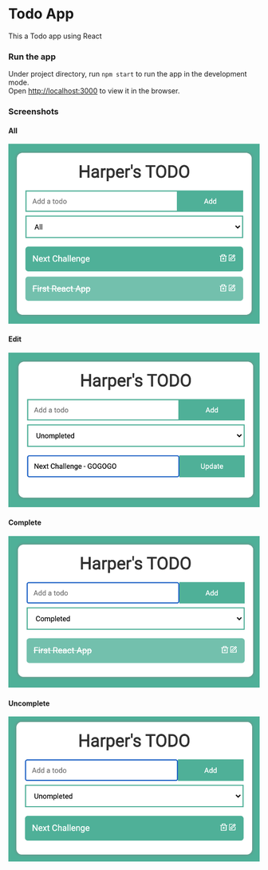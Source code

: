 # Todo App 

This a Todo app using React

### Run the app

Under project directory, run ```npm start``` to run the app in the development mode.\
Open [http://localhost:3000](http://localhost:3000) to view it in the browser.

### Screenshots
#### All
![All](./src/imgs/todoapp.png)
#### Edit
![Edit](./src/imgs/edit.png)
#### Complete
![Complete](./src/imgs/filter_complete.png)
#### Uncomplete
![Uncomplete](./src/imgs/filter_uncomplete.png)
